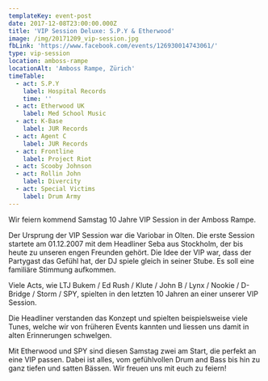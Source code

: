 ```yaml
---
templateKey: event-post
date: 2017-12-08T23:00:00.000Z
title: 'VIP Session Deluxe: S.P.Y & Etherwood'
image: /img/20171209_vip-session.jpg
fbLink: 'https://www.facebook.com/events/126930014743061/'
type: vip-session
location: amboss-rampe
locationAlt: 'Amboss Rampe, Zürich'
timeTable:
  - act: S.P.Y
    label: Hospital Records
    time: ''
  - act: Etherwood UK
    label: Med School Music
  - act: K-Base
    label: JUR Records
  - act: Agent C
    label: JUR Records
  - act: Frontline
    label: Project Riot
  - act: Scooby Johnson
  - act: Rollin John
    label: Divercity
  - act: Special Victims
    label: Drum Army
---
```

Wir feiern kommend Samstag 10 Jahre VIP Session in der Amboss Rampe. 

Der Ursprung der VIP Session war die Variobar in Olten. Die erste Session startete am 01.12.2007 mit dem Headliner Seba aus Stockholm, der bis heute zu unseren engen Freunden gehört. Die Idee der VIP war, dass der Partygast das Gefühl hat, der DJ spiele gleich in seiner Stube. Es soll eine familiäre Stimmung aufkommen. 

Viele Acts, wie LTJ Bukem / Ed Rush / Klute / John B / Lynx / Nookie / D-Bridge / Storm / SPY, spielten in den letzten 10 Jahren an einer unserer VIP Session.

Die Headliner verstanden das Konzept und spielten beispielsweise viele Tunes, welche wir von früheren Events kannten und liessen uns damit in alten Erinnerungen schwelgen.

Mit Etherwood und SPY sind diesen Samstag zwei am Start, die perfekt an eine VIP passen. Dabei ist alles, vom gefühlvollen Drum and Bass bis hin zu ganz tiefen und satten Bässen. Wir freuen uns mit euch zu feiern!
